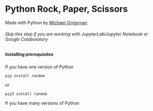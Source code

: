 # Python Rock, Paper, Scissors
Made with Python by [Michael-Grigoryan](https://github.com/MichaelGrigoryan25)

###### Skip this step if you are working with JupyterLab/Jupyter Notebook or Google Colaboratory
##### Installing prerequisites
If you have one version of Python

```
pip install random
```
or
```
pip3 install random
```
If you have many versions of Python
